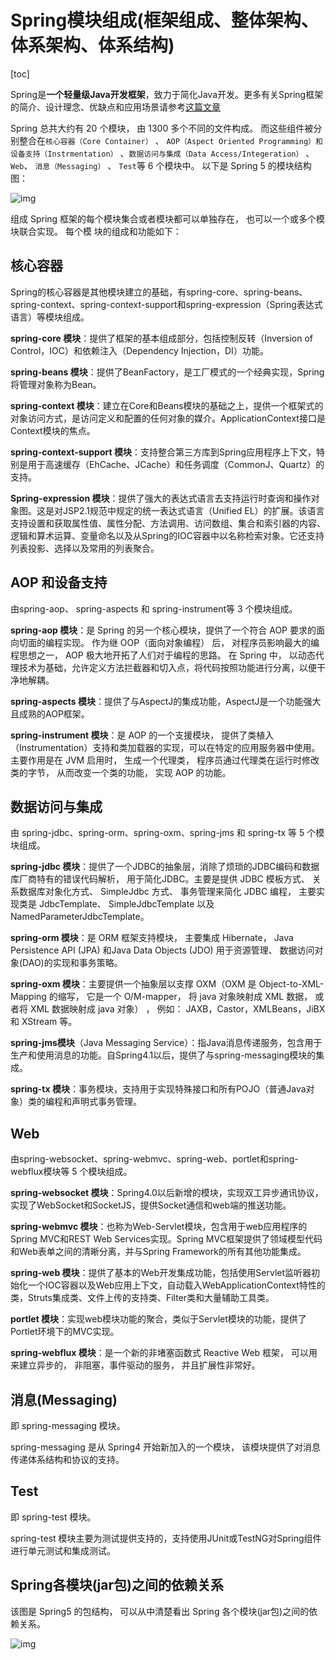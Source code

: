 # Spring模块组成(框架组成、整体架构、体系架构、体系结构)

[toc]



Spring是**一个轻量级Java开发框架**，致力于简化Java开发。更多有关Spring框架的简介、设计理念、优缺点和应用场景请参考[这篇文章](https://blog.csdn.net/ThinkWon/article/details/102810748)



Spring 总共大约有 20 个模块， 由 1300 多个不同的文件构成。 而这些组件被分别整合在`核心容器（Core Container）` 、 `AOP（Aspect Oriented Programming）和设备支持（Instrmentation）` 、`数据访问与集成（Data Access/Integeration）` 、 `Web`、 `消息（Messaging）` 、 `Test`等 6 个模块中。 以下是 Spring 5 的模块结构图：

![img](https://raw.githubusercontent.com/JourWon/image/master/Spring模块组成(框架组成、整体架构、体系架构、体系结构)/Spring模块组成.png)

组成 Spring 框架的每个模块集合或者模块都可以单独存在， 也可以一个或多个模块联合实现。 每个模
块的组成和功能如下：

## 核心容器

Spring的核心容器是其他模块建立的基础，有spring-core、spring-beans、spring-context、spring-context-support和spring-expression（Spring表达式语言）等模块组成。

**spring-core 模块**：提供了框架的基本组成部分，包括控制反转（Inversion of Control，IOC）和依赖注入（Dependency Injection，DI）功能。

**spring-beans 模块**：提供了BeanFactory，是工厂模式的一个经典实现，Spring将管理对象称为Bean。

**spring-context 模块**：建立在Core和Beans模块的基础之上，提供一个框架式的对象访问方式，是访问定义和配置的任何对象的媒介。ApplicationContext接口是Context模块的焦点。

**spring-context-support 模块**：支持整合第三方库到Spring应用程序上下文，特别是用于高速缓存（EhCache、JCache）和任务调度（CommonJ、Quartz）的支持。

**Spring-expression 模块**：提供了强大的表达式语言去支持运行时查询和操作对象图。这是对JSP2.1规范中规定的统一表达式语言（Unified EL）的扩展。该语言支持设置和获取属性值、属性分配、方法调用、访问数组、集合和索引器的内容、逻辑和算术运算、变量命名以及从Spring的IOC容器中以名称检索对象。它还支持列表投影、选择以及常用的列表聚合。



## AOP 和设备支持

由spring-aop、 spring-aspects 和 spring-instrument等 3 个模块组成。

**spring-aop 模块**：是 Spring 的另一个核心模块，提供了一个符合 AOP 要求的面向切面的编程实现。 作为继 OOP（面向对象编程） 后， 对程序员影响最大的编程思想之一， AOP 极大地开拓了人们对于编程的思路。 在 Spring 中， 以动态代理技术为基础，允许定义方法拦截器和切入点，将代码按照功能进行分离，以便干净地解耦。

**spring-aspects 模块**：提供了与AspectJ的集成功能，AspectJ是一个功能强大且成熟的AOP框架。

**spring-instrument 模块**：是 AOP 的一个支援模块， 提供了类植入（Instrumentation）支持和类加载器的实现，可以在特定的应用服务器中使用。主要作用是在 JVM 启用时， 生成一个代理类， 程序员通过代理类在运行时修改类的字节， 从而改变一个类的功能， 实现 AOP 的功能。 



## 数据访问与集成

由 spring-jdbc、spring-orm、spring-oxm、spring-jms 和 spring-tx 等 5 个模块组成。 

**spring-jdbc 模块**：提供了一个JDBC的抽象层，消除了烦琐的JDBC编码和数据库厂商特有的错误代码解析， 用于简化JDBC。主要是提供 JDBC 模板方式、 关系数据库对象化方式、 SimpleJdbc 方式、 事务管理来简化 JDBC 编程， 主要实现类是 JdbcTemplate、 SimpleJdbcTemplate 以及 NamedParameterJdbcTemplate。

**spring-orm 模块**：是 ORM 框架支持模块， 主要集成 Hibernate， Java Persistence API (JPA) 和Java Data Objects (JDO) 用于资源管理、 数据访问对象(DAO)的实现和事务策略。

**spring-oxm 模块**：主要提供一个抽象层以支撑 OXM（OXM 是 Object-to-XML-Mapping 的缩写， 它是一个 O/M-mapper， 将 java 对象映射成 XML 数据， 或者将 XML 数据映射成 java 对象） ， 例如： JAXB，Castor，XMLBeans，JiBX 和 XStream 等。

**spring-jms模块**（Java Messaging Service）：指Java消息传递服务，包含用于生产和使用消息的功能。自Spring4.1以后，提供了与spring-messaging模块的集成。

**spring-tx 模块**：事务模块，支持用于实现特殊接口和所有POJO（普通Java对象）类的编程和声明式事务管理。



## Web

由spring-websocket、spring-webmvc、spring-web、portlet和spring-webflux模块等 5 个模块组成。

**spring-websocket 模块**：Spring4.0以后新增的模块，实现双工异步通讯协议，实现了WebSocket和SocketJS，提供Socket通信和web端的推送功能。

**spring-webmvc 模块**：也称为Web-Servlet模块，包含用于web应用程序的Spring MVC和REST Web Services实现。Spring MVC框架提供了领域模型代码和Web表单之间的清晰分离，并与Spring Framework的所有其他功能集成。

**spring-web 模块**：提供了基本的Web开发集成功能，包括使用Servlet监听器初始化一个IOC容器以及Web应用上下文，自动载入WebApplicationContext特性的类，Struts集成类、文件上传的支持类、Filter类和大量辅助工具类。

**portlet 模块**：实现web模块功能的聚合，类似于Servlet模块的功能，提供了Portlet环境下的MVC实现。

**spring-webflux 模块**：是一个新的非堵塞函数式 Reactive Web 框架， 可以用来建立异步的， 非阻塞，事件驱动的服务， 并且扩展性非常好。



## 消息(Messaging)

即 spring-messaging 模块。

spring-messaging 是从 Spring4 开始新加入的一个模块， 该模块提供了对消息传递体系结构和协议的支持。



## Test

即 spring-test 模块。 

spring-test 模块主要为测试提供支持的，支持使用JUnit或TestNG对Spring组件进行单元测试和集成测试。



## Spring各模块(jar包)之间的依赖关系

该图是 Spring5 的包结构， 可以从中清楚看出 Spring 各个模块(jar包)之间的依赖关系。

![img](https://raw.githubusercontent.com/JourWon/image/master/Spring模块组成(框架组成、整体架构、体系架构、体系结构)/Spring各模块(jar包)之间的依赖关系.png)

